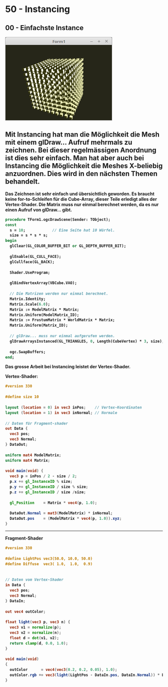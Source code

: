 # 50 - Instancing
## 00 - Einfachste Instance

![image.png](image.png)

Mit <b>Instancing</b> hat man die Möglichkeit die Mesh mit <b>einem<b> glDraw... Aufruf mehrmals zu zeichnen.
Bei dieser regelmässigen Anordnung ist dies sehr einfach.
Man hat aber auch bei <b>Instancing</b> die Möglichkeit die Meshes X-beliebig anzuordnen.
Dies wird in den nächsten Themen behandelt.
---
Das Zeichnen ist sehr einfach und übersichtlich geworden.
Es braucht <b>keine</b> for-to-Schleifen für die Cube-Array, dieser Teile erledigt alles der Vertex-Shader.
Die Matrix muss nur <b>einmal</b> berechnet werden, da es nur <b>einen</b> Aufruf von <b>glDraw...</b> gibt.

```pascal
procedure TForm1.ogcDrawScene(Sender: TObject);
const
  s = 10;            // Eine Seite hat 10 Würfel.
  size = s * s * s;
begin
  glClear(GL_COLOR_BUFFER_BIT or GL_DEPTH_BUFFER_BIT);

  glEnable(GL_CULL_FACE);
  glCullface(GL_BACK);

  Shader.UseProgram;

  glBindVertexArray(VBCube.VAO);

  // Die Matrizen werden nur einmal berechnet.
  Matrix.Identity;
  Matrix.Scale(6.0);
  Matrix := ModelMatrix * Matrix;
  Matrix.Uniform(ModelMatrix_ID);
  Matrix := FrustumMatrix * WorldMatrix * Matrix;
  Matrix.Uniform(Matrix_ID);

  // glDraw... muss nur einmal aufgerufen werden.
  glDrawArraysInstanced(GL_TRIANGLES, 0, Length(CubeVertex) * 3, size);

  ogc.SwapBuffers;
end;
```

Das grosse Arbeit bei Instancing leistet der Vertex-Shader.

<b>Vertex-Shader:</b>

```glsl
#version 330

#define size 10

layout (location = 0) in vec3 inPos;    // Vertex-Koordinaten
layout (location = 1) in vec3 inNormal; // Normale

// Daten für Fragment-shader
out Data {
  vec3 pos;
  vec3 Normal;
} DataOut;

uniform mat4 ModelMatrix;
uniform mat4 Matrix;

void main(void) {
  vec3 p = inPos / 2 - size / 2;
  p.x += gl_InstanceID % size;
  p.y += gl_InstanceID / size % size;
  p.z += gl_InstanceID / size /size;

  gl_Position    = Matrix * vec4(p, 1.0);

  DataOut.Normal = mat3(ModelMatrix) * inNormal;
  DataOut.pos    = (ModelMatrix * vec4(p, 1.0)).xyz;
}

```

---
<b>Fragment-Shader</b>

```glsl
#version 330

#define LightPos vec3(50.0, 10.0, 50.0)
#define Diffuse  vec3( 1.0,  1.0,  0.9)


// Daten vom Vertex-Shader
in Data {
  vec3 pos;
  vec3 Normal;
} DataIn;

out vec4 outColor;

float light(vec3 p, vec3 n) {
  vec3 v1 = normalize(p);
  vec3 v2 = normalize(n);
  float d = dot(v1, v2);
  return clamp(d, 0.0, 1.0);
}

void main(void)
{
  outColor      = vec4(vec3(0.2, 0.2, 0.05), 1.0);
  outColor.rgb += vec3(light(LightPos - DataIn.pos, DataIn.Normal)) * Diffuse;
}

```


